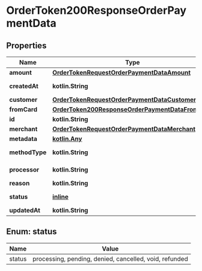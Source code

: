 
# OrderToken200ResponseOrderPaymentData

## Properties
Name | Type | Description | Notes
------------ | ------------- | ------------- | -------------
**amount** | [**OrderTokenRequestOrderPaymentDataAmount**](OrderTokenRequestOrderPaymentDataAmount.md) |  |  [optional]
**createdAt** | **kotlin.String** | Fecha de creación |  [optional]
**customer** | [**OrderTokenRequestOrderPaymentDataCustomer**](OrderTokenRequestOrderPaymentDataCustomer.md) |  |  [optional]
**fromCard** | [**OrderToken200ResponseOrderPaymentDataFromCard**](OrderToken200ResponseOrderPaymentDataFromCard.md) |  |  [optional]
**id** | **kotlin.String** |  |  [optional]
**merchant** | [**OrderTokenRequestOrderPaymentDataMerchant**](OrderTokenRequestOrderPaymentDataMerchant.md) |  |  [optional]
**metadata** | [**kotlin.Any**](.md) |  |  [optional]
**methodType** | **kotlin.String** | Método de pago |  [optional]
**processor** | **kotlin.String** | Procesador de pago |  [optional]
**reason** | **kotlin.String** |  |  [optional]
**status** | [**inline**](#Status) | Estado del pago |  [optional]
**updatedAt** | **kotlin.String** |  |  [optional]


<a id="Status"></a>
## Enum: status
Name | Value
---- | -----
status | processing, pending, denied, cancelled, void, refunded




